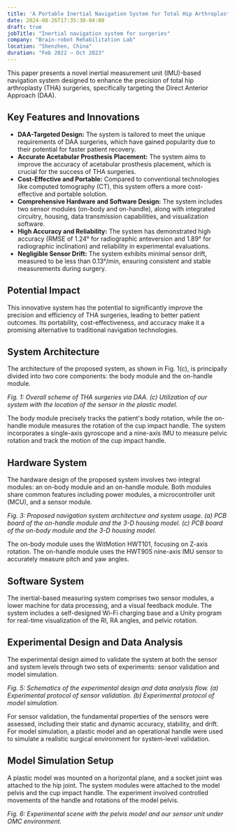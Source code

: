 ```yaml
---
title: 'A Portable Inertial Navigation System for Total Hip Arthroplasty Targeting Direct Anterior Approach'
date: 2024-08-26T17:35:30-04:00
draft: true
jobTitle: "Inertial navigation system for surgeries"
company: "Brain-robot Rehabilitation Lab"
location: "Shenzhen, China"
duration: "Feb 2022 – Oct 2023"
---
```


This paper presents a novel inertial measurement unit (IMU)-based navigation system designed to enhance the precision of total hip arthroplasty (THA) surgeries, specifically targeting the Direct Anterior Approach (DAA).

## Key Features and Innovations

  * **DAA-Targeted Design:** The system is tailored to meet the unique requirements of DAA surgeries, which have gained popularity due to their potential for faster patient recovery.
  * **Accurate Acetabular Prosthesis Placement:** The system aims to improve the accuracy of acetabular prosthesis placement, which is crucial for the success of THA surgeries.
  * **Cost-Effective and Portable:** Compared to conventional technologies like computed tomography (CT), this system offers a more cost-effective and portable solution.
  * **Comprehensive Hardware and Software Design:** The system includes two sensor modules (on-body and on-handle), along with integrated circuitry, housing, data transmission capabilities, and visualization software.
  * **High Accuracy and Reliability:** The system has demonstrated high accuracy (RMSE of 1.24° for radiographic anteversion and 1.89° for radiographic inclination) and reliability in experimental evaluations.
  * **Negligible Sensor Drift:** The system exhibits minimal sensor drift, measured to be less than 0.13°/min, ensuring consistent and stable measurements during surgery.

## Potential Impact

This innovative system has the potential to significantly improve the precision and efficiency of THA surgeries, leading to better patient outcomes. Its portability, cost-effectiveness, and accuracy make it a promising alternative to traditional navigation technologies.

## System Architecture

The architecture of the proposed system, as shown in Fig. 1(c), is principally divided into two core components: the body module and the on-handle module.

*Fig. 1: Overall scheme of THA surgeries via DAA. (c) Utilization of our system with the location of the sensor in the plastic model.*

The body module precisely tracks the patient's body rotation, while the on-handle module measures the rotation of the cup impact handle. The system incorporates a single-axis gyroscope and a nine-axis IMU to measure pelvic rotation and track the motion of the cup impact handle.

## Hardware System

The hardware design of the proposed system involves two integral modules: an on-body module and an on-handle module. Both modules share common features including power modules, a microcontroller unit (MCU), and a sensor module.

*Fig. 3: Proposed navigation system architecture and system usage. (a) PCB board of the on-handle module and the 3-D housing model. (c) PCB board of the on-body module and the 3-D housing model.*

The on-body module uses the WitMotion HWT101, focusing on Z-axis rotation. The on-handle module uses the HWT905 nine-axis IMU sensor to accurately measure pitch and yaw angles.

## Software System

The inertial-based measuring system comprises two sensor modules, a lower machine for data processing, and a visual feedback module. The system includes a self-designed Wi-Fi charging base and a Unity program for real-time visualization of the RI, RA angles, and pelvic rotation.

## Experimental Design and Data Analysis

The experimental design aimed to validate the system at both the sensor and system levels through two sets of experiments: sensor validation and model simulation.

*Fig. 5: Schematics of the experimental design and data analysis flow. (a) Experimental protocol of sensor validation. (b) Experimental protocol of model simulation.*

For sensor validation, the fundamental properties of the sensors were assessed, including their static and dynamic accuracy, stability, and drift. For model simulation, a plastic model and an operational handle were used to simulate a realistic surgical environment for system-level validation.

## Model Simulation Setup

A plastic model was mounted on a horizontal plane, and a socket joint was attached to the hip joint. The system modules were attached to the model pelvis and the cup impact handle. The experiment involved controlled movements of the handle and rotations of the model pelvis.

*Fig. 6: Experimental scene with the pelvis model and our sensor unit under OMC environment.*